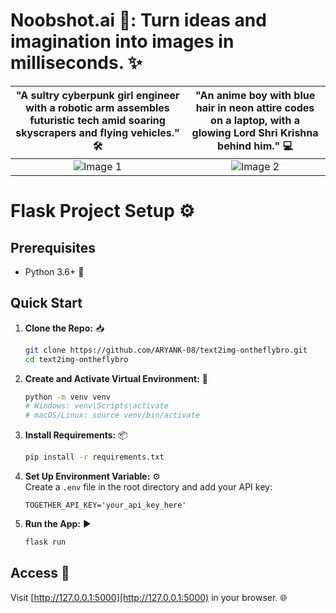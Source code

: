 # **Noobshot.ai** 🚀: Turn ideas and imagination into images in milliseconds. ✨

| "A sultry cyberpunk girl engineer with a robotic arm assembles futuristic tech amid soaring skyscrapers and flying vehicles." 🛠️ | "An anime boy with blue hair in neon attire codes on a laptop, with a glowing Lord Shri Krishna behind him." 💻 |
|:---:|:---:|
| ![Image 1](https://github.com/user-attachments/assets/b7f731a5-8455-4b99-be5d-4174bbb0ecf4) | ![Image 2](https://github.com/user-attachments/assets/f6a4797c-34f2-4534-9ff7-a4474b5a1715) |

# Flask Project Setup ⚙️

## Prerequisites
- Python 3.6+ 🐍

## Quick Start

1. **Clone the Repo:** 📥
   ```bash
   git clone https://github.com/ARYANK-08/text2img-ontheflybro.git
   cd text2img-ontheflybro
   ```

2. **Create and Activate Virtual Environment:** 🌱
   ```bash
   python -m venv venv
   # Windows: venv\Scripts\activate
   # macOS/Linux: source venv/bin/activate
   ```

3. **Install Requirements:** 📦
   ```bash
   pip install -r requirements.txt
   ```

4. **Set Up Environment Variable:** ⚙️  
   Create a `.env` file in the root directory and add your API key:
   ```
   TOGETHER_API_KEY='your_api_key_here'
   ```

5. **Run the App:** ▶️
   ```bash
   flask run
   ```

## Access 🔗
Visit [http://127.0.0.1:5000](http://127.0.0.1:5000) in your browser. 🌐

